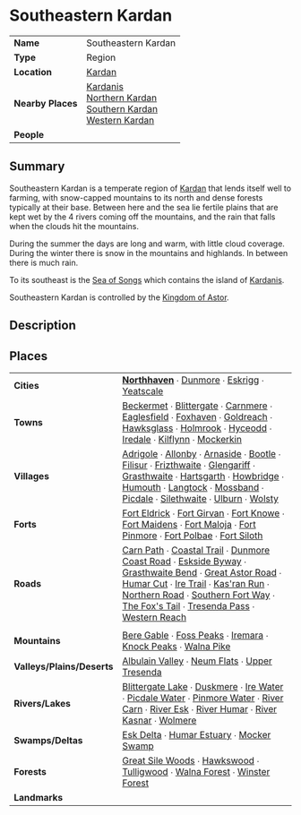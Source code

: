 # Southeastern Kardan

|||
| --- | --- |
| **Name** | Southeastern Kardan | place.4
| **Type** | Region |
| **Location** | [Kardan](../topography/continents-islands/kardan.md) |
| **Nearby Places** | [Kardanis](../topography/continents-islands/kardanis.md)<br>[Northern Kardan](northern-kardan.md)<br>[Southern Kardan](southern-kardan.md)<br>[Western Kardan](western-kardan.md) |
| **People** | |

## Summary

Southeastern Kardan is a temperate region of [Kardan](../topography/continents-islands/kardan.md) that lends itself well to farming, with snow-capped mountains to its north and dense forests typically at their base. Between here and the sea lie fertile plains that are kept wet by the 4 rivers coming off the mountains, and the rain that falls when the clouds hit the mountains.

During the summer the days are long and warm, with little cloud coverage. During the winter there is snow in the mountains and highlands. In between there is much rain.

To its southeast is the [Sea of Songs](../topography/seas-bays/sea-of-songs.md) which contains the island of [Kardanis](../topography/continents-islands/kardanis.md).

Southeastern Kardan is controlled by the [Kingdom of Astor](../../civilisations/kingdom-of-astor/kingdom-of-astor.md).

## Description

## Places

|||
| --- | --- |
| **Cities** | **[Northhaven](../settlements/cities/northhaven.md)** ∙ [Dunmore](../settlements/cities/dunmore.md) ∙ [Eskrigg](../settlements/cities/eskrigg.md) ∙ [Yeatscale](../settlements/cities/yeatscale.md) |
| **Towns** | [Beckermet](../settlements/towns/beckermet.md) ∙ [Blittergate](../settlements/towns/blittergate.md) ∙ [Carnmere](../settlements/towns/carnmere.md) ∙ [Eaglesfield](../settlements/towns/eaglesfield.md) ∙ [Foxhaven](../settlements/towns/foxhaven.md) ∙ [Goldreach](../settlements/towns/goldreach.md) ∙ [Hawksglass](../settlements/towns/hawksglass.md) ∙ [Holmrook](../settlements/towns/holmrook.md) ∙ [Hyceodd](../settlements/towns/hyceodd.md) ∙ [Iredale](../settlements/towns/iredale.md) ∙ [Kilflynn](../settlements/towns/kilflynn.md) ∙ [Mockerkin](../settlements/towns/mockerkin.md) |
| **Villages** | [Adrigole](../settlements/villages/adrigole.md) ∙ [Allonby](../settlements/villages/allonby.md) ∙ [Arnaside](../settlements/villages/arnaside.md) ∙ [Bootle](../settlements/villages/bootle.md) ∙ [Filisur](../settlements/villages/filisur.md) ∙ [Frizthwaite](../settlements/villages/frizthwaite.md) ∙ [Glengariff](../settlements/villages/glengariff.md) ∙ [Grasthwaite](../settlements/villages/grasthwaite.md) ∙ [Hartsgarth](../settlements/villages/hartsgarth.md) ∙ [Howbridge](../settlements/villages/howbridge.md) ∙ [Humouth](../settlements/villages/humouth.md) ∙ [Langtock](../settlements/villages/langtock.md) ∙ [Mossband](../settlements/villages/mossband.md) ∙ [Picdale](../settlements/villages/picdale.md) ∙ [Silethwaite](../settlements/villages/silethwaite.md) ∙ [Ulburn](../settlements/villages/ulburn.md) ∙ [Wolsty](../settlements/villages/wolsty.md) |
| **Forts** | [Fort Eldrick](../settlements/forts/fort-eldrick.md) ∙ [Fort Girvan](../settlements/forts/fort-girvan.md) ∙ [Fort Knowe](../settlements/forts/fort-knowe.md) ∙ [Fort Maidens](../settlements/forts/fort-maidens.md) ∙ [Fort Maloja](../settlements/forts/fort-maloja.md) ∙ [Fort Pinmore](../settlements/forts/fort-pinmore.md) ∙ [Fort Polbae](../settlements/forts/fort-polbae.md) ∙ [Fort Siloth](../settlements/forts/fort-siloth.md) |
| **Roads** | [Carn Path](../roads/carn-path.md) ∙ [Coastal Trail](../roads/coastal-trail.md) ∙ [Dunmore Coast Road](../roads/dunmore-coast-road.md) ∙ [Eskside Byway](../roads/eskside-byway.md) ∙ [Grasthwaite Bend](../roads/grasthwaite-bend.md) ∙ [Great Astor Road](../roads/great-astor-road.md) ∙ [Humar Cut](../roads/humar-cut.md) ∙ [Ire Trail](../roads/ire-trail.md) ∙ [Kas'ran Run](../roads/kasran-run.md) ∙ [Northern Road](../roads/northern-road.md) ∙ [Southern Fort Way](../roads/southern-fort-way.md) ∙ [The Fox's Tail](../roads/the-foxs-tail.md) ∙ [Tresenda Pass](../roads/tresenda-pass.md) ∙ [Western Reach](../roads/western-reach.md) |
|||
| **Mountains** | [Bere Gable](../topography/mountains/bere-gable.md) ∙ [Foss Peaks](../topography/mountains/foss-peaks.md) ∙ [Iremara](../topography/mountains/iremara.md) ∙ [Knock Peaks](../topography/mountains/knock-peaks.md) ∙ [Walna Pike](../topography/mountains/walna-pike.md) |
| **Valleys/Plains/Deserts** | [Albulain Valley](../topography/valleys-plains-deserts/albulain-valley.md) ∙ [Neum Flats](../topography/valleys-plains-deserts/neum-flats.md) ∙ [Upper Tresenda](../topography/valleys-plains-deserts/upper-tresenda.md) |
| **Rivers/Lakes** | [Blittergate Lake](../topography/rivers-lakes/blittergate-lake.md) ∙ [Duskmere](../topography/rivers-lakes/duskmere.md) ∙ [Ire Water](../topography/rivers-lakes/ire-water.md) ∙ [Picdale Water](../topography/rivers-lakes/picdale-water.md) ∙ [Pinmore Water](../topography/rivers-lakes/pinmore-water.md) ∙ [River Carn](../topography/rivers-lakes/river-carn.md) ∙ [River Esk](../topography/rivers-lakes/river-esk.md) ∙ [River Humar](../topography/rivers-lakes/river-humar.md) ∙ [River Kasnar](../topography/rivers-lakes/river-kasnar.md) ∙ [Wolmere](../topography/rivers-lakes/wolmere.md) |
| **Swamps/Deltas** | [Esk Delta](../topography/swamps-deltas/esk-delta.md) ∙ [Humar Estuary](../topography/swamps-deltas/humar-estuary.md) ∙ [Mocker Swamp](../topography/swamps-deltas/mocker-swamp.md) |
| **Forests** | [Great Sile Woods](../topography/forests/great-sile-woods.md) ∙ [Hawkswood](../topography/forests/hawkswood.md) ∙ [Tulligwood](../topography/forests/tulligwood.md) ∙ [Walna Forest](../topography/forests/walna-forest.md) ∙ [Winster Forest](../topography/forests/winster-forest.md) |
| **Landmarks** | |
